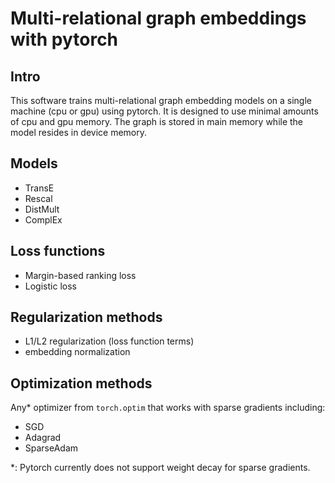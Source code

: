 # Multi-relational graph embeddings with pytorch

## Intro

This software trains multi-relational graph embedding models on a single machine (cpu or gpu) using pytorch.
It is designed to use minimal amounts of cpu and gpu memory. The graph is stored in main memory while the model resides in device memory.

## Models

- TransE
- Rescal
- DistMult
- ComplEx

## Loss functions

- Margin-based ranking loss
- Logistic loss

## Regularization methods

- L1/L2 regularization (loss function terms)
- embedding normalization

## Optimization methods

Any* optimizer from `torch.optim` that works with sparse gradients including:

- SGD
- Adagrad
- SparseAdam

*: Pytorch currently does not support weight decay for sparse gradients.
